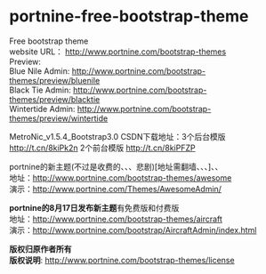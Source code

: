 portnine-free-bootstrap-theme
=============================

Free bootstrap theme  
website URL： http://www.portnine.com/bootstrap-themes  
Preview:  
	Blue Nile Admin: http://www.portnine.com/bootstrap-themes/preview/bluenile  
	Black Tie Admin: http://www.portnine.com/bootstrap-themes/preview/blacktie  
	Wintertide Admin: http://www.portnine.com/bootstrap-themes/preview/wintertide  
	
MetroNic_v1.5.4_Bootstrap3.0  CSDN下载地址：3个后台模版 http://t.cn/8kiPk2n 2个前台模版 http://t.cn/8kiPFZP   

portnine的新主题(不过是收费的、、、悲剧)[地址需翻墙、、、]、、   
地址：http://www.portnine.com/bootstrap-themes/awesome  
演示：http://www.portnine.com/Themes/AwesomeAdmin/  

**portnine的8月17日发布新主题**有免费版和付费版    
地址：http://www.portnine.com/bootstrap-themes/aircraft  
演示：http://www.portnine.com/bootstrap/AircraftAdmin/index.html  

  
**版权归原作者所有**  
**版权说明**: http://www.portnine.com/bootstrap-themes/license
